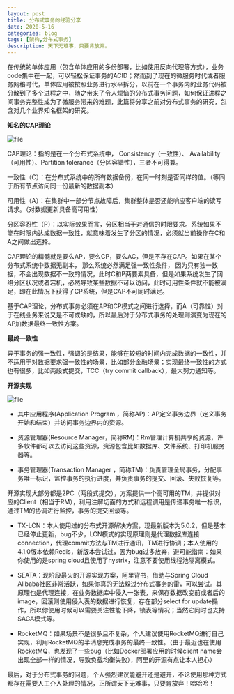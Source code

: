 ```yaml
---
layout: post
title: 分布式事务的经验分享
date: 2020-5-16
categories: blog
tags: [架构,分布式事务]
description: 天下无难事，只要肯放弃。
---
```


在传统的单体应用（包含单体应用的多份部署，比如使用反向代理等方式），业务code集中在一起，可以轻松保证事务的ACID；然而到了现在的微服务时代或者服务网格时代，单体应用被按照业务进行水平拆分，以前在一个事务内的业务代码被分散到了多个进程之中，随之带来了令人烦恼的分布式事务问题，如何保证进程之间事务完整性成为了微服务带来的难题，此篇将分享之前对分布式事务的研究，包含对几个业界知名框架的研究。

**知名的CAP理论**

![file](https://graph.baidu.com/resource/222e2e1afdd0b101063cb01589597227.png)


CAP理论：指的是在一个分布式系统中， Consistency（一致性）、 Availability（可用性）、Partition tolerance（分区容错性），三者不可得兼。

一致性（C）：在分布式系统中的所有数据备份，在同一时刻是否同样的值。（等同于所有节点访问同一份最新的数据副本）

可用性（A）：在集群中一部分节点故障后，集群整体是否还能响应客户端的读写请求。（对数据更新具备高可用性）

分区容忍性（P）：以实际效果而言，分区相当于对通信的时限要求。系统如果不能在时限内达成数据一致性，就意味着发生了分区的情况，必须就当前操作在C和A之间做出选择。

CAP理论的精髓就是要么AP，要么CP，要么AC，但是不存在CAP。如果在某个分布式系统中数据无副本， 那么系统必然满足强一致性条件， 因为只有独一数据，不会出现数据不一致的情况，此时C和P两要素具备，但是如果系统发生了网络分区状况或者宕机，必然导致某些数据不可以访问，此时可用性条件就不能被满足，即在此情况下获得了CP系统，但是CAP不可同时满足。

基于CAP理论，分布式事务必须在AP和CP模式之间进行选择，而A（可靠性）对于在线业务来说又是不可或缺的，所以最后对于分布式事务的处理则演变为现在的AP加数据最终一致性方案。

**最终一致性**

异于事务的强一致性，强调的是结果，能够在较短的时间内完成数据的一致性，并不适用于对数据要求强一致性的场景，比如部分金融场景；实现最终一致性的方式也有很多，比如两段式提交，TCC（try commit callback），最大努力通知等。

**开源实现**

![file](https://graph.baidu.com/resource/222ed35e5b00be498f96301589597373.png)

* 其中应用程序(Application Program ，简称AP)：AP定义事务边界（定义事务开始和结束）并访问事务边界内的资源。

* 资源管理器(Resource Manager，简称RM)：Rm管理计算机共享的资源，许多软件都可以去访问这些资源，资源包含比如数据库、文件系统、打印机服务器等。

* 事务管理器(Transaction Manager ，简称TM)：负责管理全局事务，分配事务唯一标识，监控事务的执行进度，并负责事务的提交、回滚、失败恢复等。


开源实现大部分都是2PC（两段式提交），方案提供一个高可用的TM，并提供对应的Client（相当于RM），利用注解切面的方式和远程调用是传递事务唯一标识，通过TM的协调进行监控，事务的提交回滚等。

* TX-LCN：本人使用过的分布式开源解决方案，现最新版本为5.0.2，但是基本已经停止更新，bug不少，LCN模式的实现原理则是代理数据库连接connection，代理commit方法与TM进行通讯，TM进行协调；本人使用的4.1.0版本依赖Redis，新版本尝试过，因为bug过多放弃，避可能指南：如果你使用的是spring cloud且使用了hystrix，注意不要使用线程池隔离模式。

* SEATA：现阶段最火的开源实现方案，阿里背书，借助与Spring Cloud Alibaba社区非常活跃，如果你真的无法躲过分布式事务的雷，可以尝试。其原理也是代理连接，在业务数据库中侵入一张表，来保存数据改变前或者后的image，回滚则使用侵入表的数据进行恢复，存在部分select for update操作，所以你使用时候可以需要关注性能下降，锁表等情况；当然它同时也支持SAGA模式等。

* RocketMQ：如果场景不是很多且不复杂，个人建议使用RocketMQ进行自己实现，利用RocketMQ的半消息完成事务的最终一致性。（由于最近也在使用RocketMQ，也发现了一些bug（比如Docker部署应用的时候client name会出现全部一样的情况，导致负载均衡失败），阿里的开源有点让本人担心）

最后，对于分布式事务的问题，个人强烈建议能避开还是避开，不论使用那种方式都存在需要人工介入处理的情况，正所谓天下无难事，只要肯放弃！哈哈哈！















